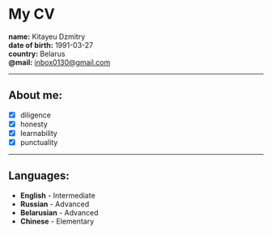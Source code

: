 # My CV
**name:** Kitayeu Dzmitry<br>
**date of birth:** 1991-03-27 <br>
**country:** Belarus <br>
**@mail:** inbox0130@gmail.com <br>
___
## About me:
- [X] diligence <br>
- [X] honesty <br>
- [X] learnability <br>
- [X] punctuality <br>
___
## Languages:
- **English** - Intermediate
- **Russian** - Advanced
- **Belarusian** - Advanced
- **Chinese** - Elementary